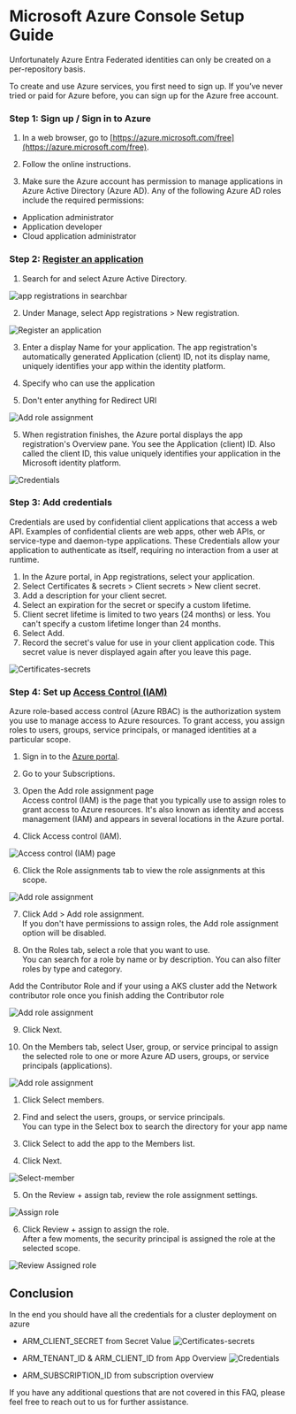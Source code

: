 # Microsoft Azure Console Setup Guide

Unfortunately Azure Entra Federated identities can only be created on a
per-repository basis.

To create and use Azure services, you first need to sign up. If you’ve never
tried or paid for Azure before, you can sign up for the Azure free account.

### Step 1: Sign up / Sign in to Azure

1. In a web browser, go to
   [https://azure.microsoft.com/free](https://azure.microsoft.com/free).

2. Follow the online instructions.

3. Make sure the Azure account has permission to manage applications in Azure
   Active Directory (Azure AD). Any of the following Azure AD roles include the
   required permissions:

- Application administrator
- Application developer
- Cloud application administrator

### Step 2: [Register an application](https://portal.azure.com/)

1. Search for and select Azure Active Directory.

![app registrations in searchbar](/docs/cloud-setup/azure/img/search-app-registrations.png)

2. Under Manage, select App registrations > New registration.

![Register an application](/docs/cloud-setup/azure/img/register-application-1.png)

3. Enter a display Name for your application. The app registration's
   automatically generated Application (client) ID, not its display name,
   uniquely identifies your app within the identity platform.

4. Specify who can use the application

5. Don't enter anything for Redirect URI

![Add role assignment](/docs/cloud-setup/azure/img/register-application-2.png)

5. When registration finishes, the Azure portal displays the app registration's
   Overview pane. You see the Application (client) ID. Also called the client
   ID, this value uniquely identifies your application in the Microsoft identity
   platform.

![Credentials](/docs/cloud-setup/azure/img/register-application-3.png)

### Step 3: Add credentials

Credentials are used by confidential client applications that access a web API.
Examples of confidential clients are web apps, other web APIs, or service-type
and daemon-type applications. These Credentials allow your application to
authenticate as itself, requiring no interaction from a user at runtime.

1. In the Azure portal, in App registrations, select your application.
2. Select Certificates & secrets > Client secrets > New client secret.
3. Add a description for your client secret.
4. Select an expiration for the secret or specify a custom lifetime.
5. Client secret lifetime is limited to two years (24 months) or less. You can't
   specify a custom lifetime longer than 24 months.
6. Select Add.
7. Record the secret's value for use in your client application code. This
   secret value is never displayed again after you leave this page.

![Certificates-secrets](/docs/cloud-setup/azure/img/certificates-secrets.png)

### Step 4: Set up [Access Control (IAM)](https://docs.microsoft.com/en-us/azure/role-based-access-control/role-assignments-portal?tabs=current)

Azure role-based access control (Azure RBAC) is the authorization system you use
to manage access to Azure resources. To grant access, you assign roles to users,
groups, service principals, or managed identities at a particular scope.

1. Sign in to the [Azure portal](https://portal.azure.com/).

2. Go to your Subscriptions.

3. Open the Add role assignment page\
   Access control (IAM) is the page that you typically use to assign roles to
   grant access to Azure resources. It's also known as identity and access
   management (IAM) and appears in several locations in the Azure portal.

4. Click Access control (IAM).

![Access control (IAM) page](/docs/cloud-setup/azure/img/sub-access-control.png)

6. Click the Role assignments tab to view the role assignments at this scope.

![Add role assignment](/docs/cloud-setup/azure/img/add-role-assignment-menu.png)

7. Click Add > Add role assignment.\
   If you don't have permissions to assign roles, the Add role assignment option
   will be disabled.

8. On the Roles tab, select a role that you want to use.\
   You can search for a role by name or by description. You can also filter
   roles by type and category.

Add the Contributor Role and if your using a AKS cluster add the Network
contributor role once you finish adding the Contributor role

![Add role assignment](/docs/cloud-setup/azure/img/roles.png)

9. Click Next.

10. On the Members tab, select User, group, or service principal to assign the
    selected role to one or more Azure AD users, groups, or service principals
    (applications).

![Add role assignment](/docs/cloud-setup/azure/img/members.png)

1. Click Select members.

2. Find and select the users, groups, or service principals.\
   You can type in the Select box to search the directory for your app name
3. Click Select to add the app to the Members list.

4. Click Next.

![Select-member](/docs/cloud-setup/azure/img/select-members.png)

5. On the Review + assign tab, review the role assignment settings.

![Assign role](/docs/cloud-setup/azure/img/review-assign.png)

6. Click Review + assign to assign the role.\
   After a few moments, the security principal is assigned the role at the
   selected scope.

![Review Assigned role](/docs/cloud-setup/azure/img/r-role-assignments.png)

## Conclusion

In the end you should have all the credentials for a cluster deployment on azure

- ARM_CLIENT_SECRET from Secret Value
  ![Certificates-secrets](/docs/cloud-setup/azure/img/certificates-secrets.png)

- ARM_TENANT_ID & ARM_CLIENT_ID from App Overview
  ![Credentials](/docs/cloud-setup/azure/img/register-application-3.png)

- ARM_SUBSCRIPTION_ID from subscription overview

If you have any additional questions that are not covered in this FAQ, please
feel free to reach out to us for further assistance.
